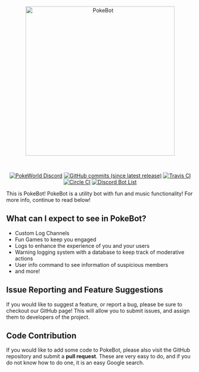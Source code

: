 <div align="center">
  <br />
  <p>
    <a href="http://www.digitalregion.ml/pokeworld/pokebot/"><img src="http://digitalregion.ml/pokeworld/pokebot/pokebotbannerlogo.png" width="400" alt="PokeBot" /></a>
  </p>
  <br />
  <p>
    <a href="https://discord.me/thedigitalregion"><img src="https://img.shields.io/discord/417088992329334792.svg?colorB=7289DA&label=discord&style=flat-square" alt="PokeWorld Discord" /></a>
    <a href="https://github.com/PokeWorld/PokeBot"><img src="https://img.shields.io/github/commits-since/PokeWorld/PokeBot/latest.svg?style=flat-square" alt="GitHub commits (since latest release)" /></a>
    <a href="https://travis-ci.org/PokeWorld/PokeBot"><img src="https://travis-ci.org/PokeWorld/PokeBot.svg?branch=master" alt="Travis CI" /></a>
    <a href="https://circleci.com/gh/PokeWorld/PokeBot"><img src="https://circleci.com/gh/PokeWorld/PokeBot.svg?style=svg" alt="Circle CI" /></a>
 	<a href="https://discordbots.org/bot/417096530596724737"><img src="https://discordbots.org/api/widget/status/417096530596724737.svg" alt="Discord Bot List" /></a> 
  </p>
</div>


This is PokeBot! PokeBot is a utility bot with fun and music functionality! For more info, continue to read below!

## What can I expect to see in PokeBot?
* Custom Log Channels
* Fun Games to keep you engaged
* Logs to enhance the experience of you and your users
* Warning logging system with a database to keep track of moderative actions
* User info command to see information of suspicious members
* and more!

## Issue Reporting and Feature Suggestions

If you would like to suggest a feature, or report a bug, please be sure to checkout our GitHub page! This will allow you to submit issues, and assign them to developers of the project.

## Code Contribution

If you would like to add some code to PokeBot, please also visit the GitHub repository and submit a **pull request**. These are very easy to do, and if you do not know how to do one, it is an easy Google search.
